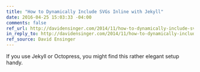 ```yaml
---
title: "How to Dynamically Include SVGs Inline with Jekyll"
date: 2016-04-25 15:03:33 -04:00
comments: false
ref_url: http://davidensinger.com/2014/11/how-to-dynamically-include-svgs-inline-with-jekyll/
in_reply_to: http://davidensinger.com/2014/11/how-to-dynamically-include-svgs-inline-with-jekyll/
ref_source: David Ensinger
---
```


If you use Jekyll or Octopress, you might find this rather elegant setup handy.